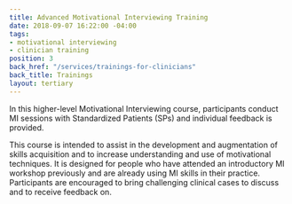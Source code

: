 ```yaml
---
title: Advanced Motivational Interviewing Training
date: 2018-09-07 16:22:00 -04:00
tags:
- motivational interviewing
- clinician training
position: 3
back_href: "/services/trainings-for-clinicians"
back_title: Trainings
layout: tertiary
---
```


In this higher-level Motivational Interviewing course, participants conduct MI sessions with Standardized Patients (SPs) and individual feedback is provided.

This course is intended to assist in the development and augmentation of skills acquisition and to increase understanding and use of motivational techniques.  It is designed for people who have attended an introductory MI workshop previously and are already using MI skills in their practice.  Participants are encouraged to bring challenging clinical cases to discuss and to receive feedback on.
